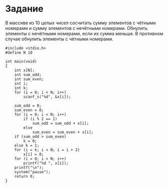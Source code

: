 # Задание 
В массиве из 10 целых чисел сосчитать сумму элементов с чётными номерами и сумму элементов с нечётными номерами. Обнулить элементы с нечётными номерами, если их сумма меньше. В противном случае обнулить элементы с чётными номерами.
```
#include <stdio.h>
#define N 10 

int main(void)
{
	int x[N];   
	int sum_odd; 
	int sum_even; 
	int i;
	int k;
	for (i = 0; i < N; i++)
		scanf_s("%d", &x[i]);

	sum_odd = 0;
	sum_even = 0;
	for (i = 0; i < N; i++)
		if (i % 2 == 1) 
			sum_odd = sum_odd + x[i];
		else
			sum_even = sum_even + x[i];  
	if (sum_odd > sum_even)
		k = 0;
	else k = 1;
	for (i = k; i < N; i = i + 2)
		x[i] = 0;
	for (i = 0; i < N; i++)
		printf("%d ", x[i]);
	printf("\n");
	system("pause");
	return 0;
}
